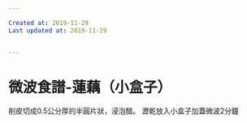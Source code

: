```yaml
---

Created at: 2019-11-29
Last updated at: 2019-11-29


---
```


# 微波食譜-蓮藕（小盒子）


削皮切成0.5公分厚的半圓片狀，浸泡醋。
瀝乾放入小盒子加蓋微波2分鐘

